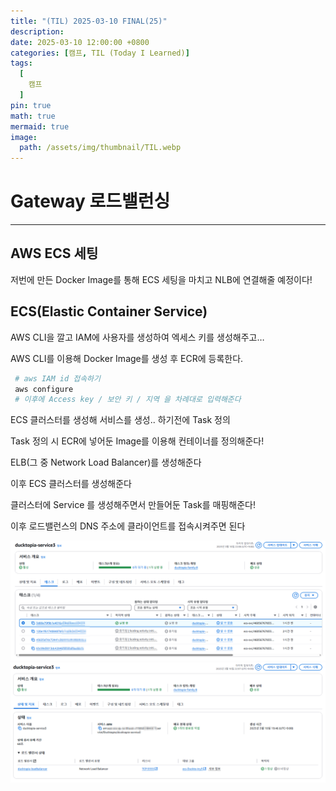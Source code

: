 ```yaml
---
title: "(TIL) 2025-03-10 FINAL(25)"
description: 
date: 2025-03-10 12:00:00 +0800
categories: [캠프, TIL (Today I Learned)]
tags:
  [
    캠프
  ]
pin: true
math: true
mermaid: true
image:
  path: /assets/img/thumbnail/TIL.webp
---
```


# Gateway 로드밸런싱

--- 

## AWS ECS 세팅
저번에 만든 Docker Image를 통해 ECS 세팅을 마치고 NLB에 연결해줄 예정이다!

## ECS(Elastic Container Service)
AWS CLI을 깔고 IAM에 사용자를 생성하여 엑세스 키를 생성해주고…

AWS CLI를 이용해 Docker Image를 생성 후 ECR에 등록한다.

```powershell
 # aws IAM id 접속하기 
 aws configure
 # 이후에 Access key / 보안 키 / 지역 을 차례대로 입력해준다
```
ECS 클러스터를 생성해 서비스를 생성.. 하기전에 Task 정의

Task 정의 시 ECR에 넣어둔 Image를 이용해 컨테이너를 정의해준다!

ELB(그 중 Network Load Balancer)를 생성해준다

이후 ECS 클러스터를 생성해준다

클러스터에 Service 를 생성해주면서 만들어둔 Task를 매핑해준다!

이후 로드밸런스의 DNS 주소에 클라이언트를 접속시켜주면 된다

![사진1](/assets/img/TIL/250310/001.png)
![사진1](/assets/img/TIL/250310/002.png)